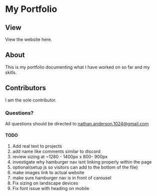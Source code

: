 # My Portfolio
## View
View the website here.

## About
This is my portfolio documenting what I have worked on so far and my skills.

## Contributors
I am the sole contributor.

### Questions?
All questions should be directed to nathan.anderson.1024@gmail.com


#### TODO
1. Add real text to projects
2. add name like comments similar to discord
3. review sizing at ~1280 - 1400px x 800- 900px
4. investigate why hamburger nav isnt linking properly within the page
5. optional(setup js so visitors can add to the bottom of the file)
6. make images link to actual website
7. make sure hamburger nav is in front of carousel
8. Fix sizing on landscape devices
9. Fix font issue with heading on mobile


   
